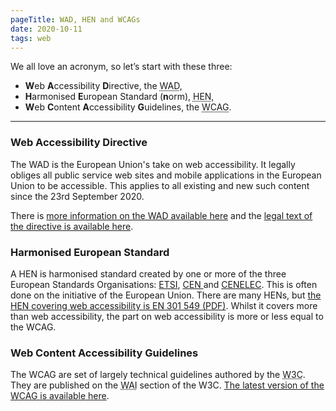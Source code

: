 ```yaml
---
pageTitle: WAD, HEN and WCAGs
date: 2020-10-11
tags: web
---
```


We all love an acronym, so let&#8217;s start with these three:

- <strong>W</strong>eb <strong>A</strong>ccessibility <strong>D</strong>irective, the <abbr title="Web Accessibility Directive">WAD</abbr>,
- <strong>H</strong>armonised <strong>E</strong>uropean Standard (<strong>n</strong>orm), <abbr title="Harmonised European Standard">HEN</abbr>,</li>
- <strong>W</strong>eb <strong>C</strong>ontent <strong>A</strong>ccessibility <strong>G</strong>uidelines, the <abbr title="Web Content Accessibility Guidelines">WCAG</abbr>.</li>
---

### Web Accessibility Directive

The WAD is the European Union's take on web accessibility. It legally obliges all public service web sites and mobile applications in the European Union to be accessible. This applies to all existing and new such content since the 23rd September 2020.

There is <a href="https://ec.europa.eu/digital-single-market/en/web-accessibility">more information on the WAD available here</a> and the <a href="https://eur-lex.europa.eu/eli/dir/2016/2102/oj">legal text of the directive is available here</a>. </p>

### Harmonised European Standard

A HEN is harmonised standard created by one or more of the three European Standards Organisations: <a href="https://:www.etsi.org/">ETSI</a>, <a href="https://www.cen.eu/">CEN </a>and <a href="https://www.cenelec.eu/">CENELEC</a>. This is often done on the initiative of the European Union. There are many HENs, but <a href="https://www.etsi.org/deliver/etsi_en/301500_301599/301549/03.01.01_60/en_301549v030101p.pdf">the HEN covering web accessibility is EN 301 549 (PDF)</a>.  Whilst it covers more than web accessibility, the part on web accessibility is more or less equal to the WCAG.

### Web Content Accessibility Guidelines

The WCAG are set of largely technical guidelines authored by the <abbr title="World Wide Web Consortium">W3C</abbr>.  They are published on the <abbr title="Web Accessibility Initiative">WAI</abbr> section of the W3C. <a href="https://www.w3.org/TR/WCAG/">The latest version of the WCAG is available here</a>.

